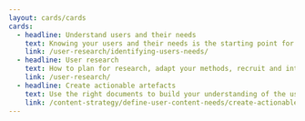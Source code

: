 ```yaml
---
layout: cards/cards
cards:
  - headline: Understand users and their needs
    text: Knowing your users and their needs is the starting point for any product or service.
    link: /user-research/identifying-users-needs/
  - headline: User research
    text: How to plan for research, adapt your methods, recruit and interview, and analyse what you learn.
    link: /user-research/
  - headline: Create actionable artefacts 
    text: Use the right documents to build your understanding of the user and communicate what you know. 
    link: /content-strategy/define-user-content-needs/create-actionable-artefacts/
---
```


